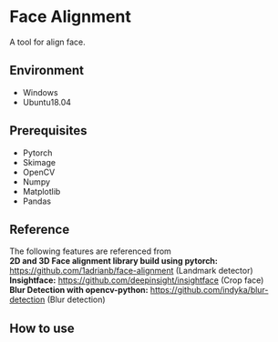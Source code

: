 # Face Alignment
A tool for align face.
## Environment
* Windows
* Ubuntu18.04
## Prerequisites
* Pytorch
* Skimage
* OpenCV
* Numpy
* Matplotlib
* Pandas
## Reference
The following features are referenced from<br />
**2D and 3D Face alignment library build using pytorch:** https://github.com/1adrianb/face-alignment (Landmark detector)<br />
**Insightface:** https://github.com/deepinsight/insightface (Crop face)<br />
**Blur Detection with opencv-python:** https://github.com/indyka/blur-detection (Blur detection)<br />
## How to use
